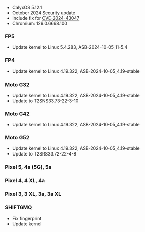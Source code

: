 * CalyxOS 5.12.1
* October 2024 Security update
* Include fix for [CVE-2024-43047](https://techcrunch.com/2024/10/09/hackers-were-targeting-android-users-with-qualcomm-zero-day/)
* Chromium: 129.0.6668.100

### FP5
* Update kernel to Linux 5.4.283, ASB-2024-10-05_11-5.4

### FP4
* Update kernel to Linux 4.19.322, ASB-2024-10-05_4.19-stable

### Moto G32
* Update kernel to Linux 4.19.322, ASB-2024-10-05_4.19-stable
* Update to T2SNS33.73-22-3-10

### Moto G42
* Update kernel to Linux 4.19.322, ASB-2024-10-05_4.19-stable

### Moto G52
* Update kernel to Linux 4.19.322, ASB-2024-10-05_4.19-stable
* Update to T2SRS33.72-22-4-8

### Pixel 5, 4a (5G), 5a

### Pixel 4, 4 XL, 4a

### Pixel 3, 3 XL, 3a, 3a XL

### SHIFT6MQ
* Fix fingerprint
* Update kernel

